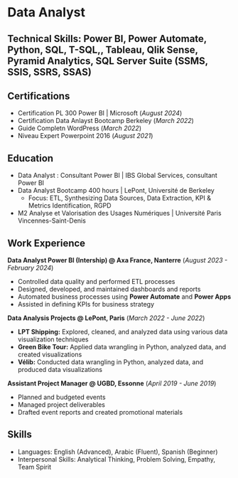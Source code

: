 # Data Analyst

## Technical Skills:  Power BI, Power Automate, Python, SQL, T-SQL,, Tableau, Qlik Sense, Pyramid Analytics, SQL Server Suite (SSMS, SSIS, SSRS, SSAS)

## Certifications
- Certification PL 300 Power BI | Microsoft (_August 2024_)
- Certification Data Anlayst Bootcamp Berkeley (_March 2022_)
- Guide Completn WordPress (_March 2022_)
- Niveau Expert Powerpoint 2016 (_August 2021_)

## Education
- Data Analyst : Consultant Power BI | IBS Global Services, consultant Power BI
- Data Analyst Bootcamp 400 hours | LePont, Université de Berkeley
  - Focus: ETL, Synthesizing Data Sources, Data Extraction, KPI & Metrics Identification, RGPD
- M2 Analyse et Valorisation des Usages Numériques | Université Paris Vincennes-Saint-Denis

## Work Experience
**Data Analyst Power BI (Intership) @ Axa France, Nanterre** (_August 2023 - February 2024_)  
- Controlled data quality and performed ETL processes
- Designed, developed, and maintained dashboards and reports
- Automated business processes using **Power Automate** and **Power Apps**
- Assisted in defining KPIs for business strategy

**Data Analysis Projects @ LePont, Paris** (_March 2022 - June 2022_)  
- **LPT Shipping:** Explored, cleaned, and analyzed data using various data visualization techniques
- **Green Bike Tour:** Applied data wrangling in Python, analyzed data, and created visualizations
- **Vélib:** Conducted data wrangling in Python, analyzed data, and produced data visualizations

**Assistant Project Manager @ UGBD, Essonne** (_April 2019 - June 2019_) 
- Planned and budgeted events
- Managed project deliverables
- Drafted event reports and created promotional materials
  
## Skills
- Languages: English (Advanced), Arabic (Fluent), Spanish (Beginner)
- Interpersonal Skills: Analytical Thinking, Problem Solving, Empathy, Team Spirit
